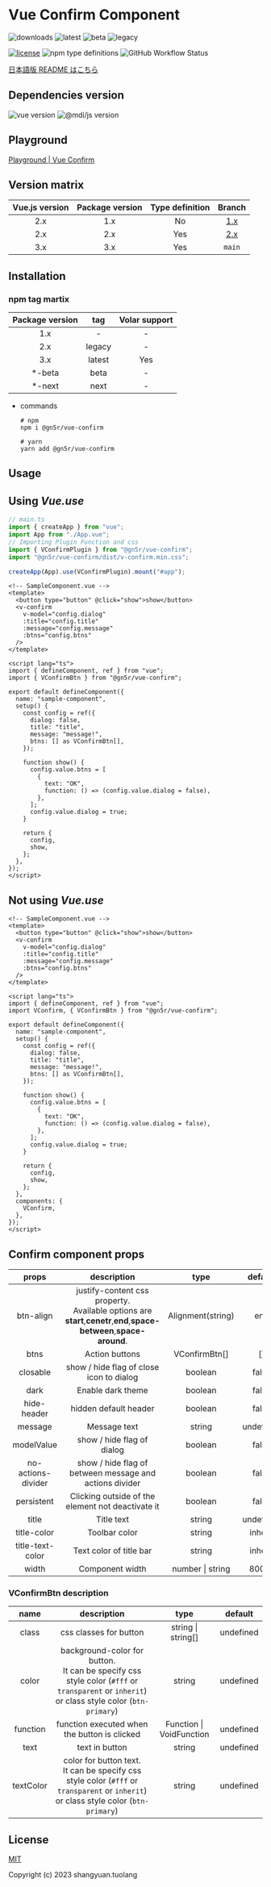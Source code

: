# Vue Confirm Component

![downloads](https://img.shields.io/npm/dt/%40gn5r/vue-confirm?style=for-the-badge)
![latest](https://img.shields.io/npm/v/%40gn5r/vue-confirm/latest?style=for-the-badge&label=npm%40latest&color=green)
![beta](https://img.shields.io/npm/v/%40gn5r/vue-confirm/beta?style=for-the-badge&label=npm%40beta&color=green)
![legacy](https://img.shields.io/npm/v/%40gn5r/vue-confirm/legacy?style=for-the-badge&label=npm%40legacy&color=green)

[![license](https://img.shields.io/npm/l/%40gn5r%2Fvue-confirm?style=for-the-badge)](https://opensource.org/licenses/MIT)
![npm type definitions](https://img.shields.io/npm/types/%40gn5r%2Fvue-confirm?style=for-the-badge&color=green)
![GitHub Workflow Status](https://img.shields.io/github/actions/workflow/status/gn5r/vue-confirm/ci.yml?style=for-the-badge&logo=GitHub&label=CI)

[日本語版 README はこちら](README-ja.md)

## Dependencies version

![vue version](https://img.shields.io/npm/dependency-version/%40gn5r%2Fvue-confirm/dev/vue?style=for-the-badge)
![@mdi/js version](https://img.shields.io/npm/dependency-version/%40gn5r%2Fvue-confirm/dev/%40mdi%2Fjs?style=for-the-badge)

## Playground

[Playground | Vue Confirm](https://gn5r.github.io/vue-confirm/guide/playground.html)

## Version matrix

| Vue.js version | Package version | Type definition |                       Branch                        |
| :------------: | :-------------: | :-------------: | :-------------------------------------------------: |
|      2.x       |       1.x       |       No        | [1.x](https://github.com/gn5r/vue-confirm/tree/1.x) |
|      2.x       |       2.x       |       Yes       | [2.x](https://github.com/gn5r/vue-confirm/tree/2.x) |
|      3.x       |       3.x       |       Yes       |                       `main`                        |

## Installation

### npm tag martix

| Package version |  tag   | Volar support |
| :-------------: | :----: | :-----------: |
|       1.x       |   -    |       -       |
|       2.x       | legacy |       -       |
|       3.x       | latest |      Yes      |
|     \*-beta     |  beta  |       -       |
|     \*-next     |  next  |       -       |

- commands

  ```
  # npm
  npm i @gn5r/vue-confirm

  # yarn
  yarn add @gn5r/vue-confirm
  ```

## Usage

## Using _Vue.use_

```ts
// main.ts
import { createApp } from "vue";
import App from "./App.vue";
// Importing Plugin Function and css
import { VConfirmPlugin } from "@gn5r/vue-confirm";
import "@gn5r/vue-confirm/dist/v-confirm.min.css";

createApp(App).use(VConfirmPlugin).mount("#app");
```

```vue
<!-- SampleComponent.vue -->
<template>
  <button type="button" @click="show">show</button>
  <v-confirm
    v-model="config.dialog"
    :title="config.title"
    :message="config.message"
    :btns="config.btns"
  />
</template>

<script lang="ts">
import { defineComponent, ref } from "vue";
import { VConfirmBtn } from "@gn5r/vue-confirm";

export default defineComponent({
  name: "sample-component",
  setup() {
    const config = ref({
      dialog: false,
      title: "title",
      message: "message!",
      btns: [] as VConfirmBtn[],
    });

    function show() {
      config.value.btns = [
        {
          text: "OK",
          function: () => (config.value.dialog = false),
        },
      ];
      config.value.dialog = true;
    }

    return {
      config,
      show,
    };
  },
});
</script>
```

## Not using _Vue.use_

```vue
<!-- SampleComponent.vue -->
<template>
  <button type="button" @click="show">show</button>
  <v-confirm
    v-model="config.dialog"
    :title="config.title"
    :message="config.message"
    :btns="config.btns"
  />
</template>

<script lang="ts">
import { defineComponent, ref } from "vue";
import VConfirm, { VConfirmBtn } from "@gn5r/vue-confirm";

export default defineComponent({
  name: "sample-component",
  setup() {
    const config = ref({
      dialog: false,
      title: "title",
      message: "message!",
      btns: [] as VConfirmBtn[],
    });

    function show() {
      config.value.btns = [
        {
          text: "OK",
          function: () => (config.value.dialog = false),
        },
      ];
      config.value.dialog = true;
    }

    return {
      config,
      show,
    };
  },
  components: {
    VConfirm,
  },
});
</script>
```

## Confirm component props

|       props        |                                                       description                                                       |       type        |  default  |
| :----------------: | :---------------------------------------------------------------------------------------------------------------------: | :---------------: | :-------: |
|     btn-align      | justify-content css property.<br>Available options are **start**,**cenetr**,**end**,**space-between**,**space-around**. | Alignment(string) |    end    |
|        btns        |                                                     Action buttons                                                      |   VConfirmBtn[]   |    []     |
|      closable      |                                        show / hide flag of close icon to dialog                                         |      boolean      |   false   |
|        dark        |                                                    Enable dark theme                                                    |      boolean      |   false   |
|    hide-header     |                                                  hidden default header                                                  |      boolean      |   false   |
|      message       |                                                      Message text                                                       |      string       | undefined |
|     modelValue     |                                               show / hide flag of dialog                                                |      boolean      |   false   |
| no-actions-divider |                                 show / hide flag of between message and actions divider                                 |      boolean      |   false   |
|     persistent     |                                    Clicking outside of the element not deactivate it                                    |      boolean      |   false   |
|       title        |                                                       Title text                                                        |      string       | undefined |
|    title-color     |                                                      Toolbar color                                                      |      string       |  inherit  |
|  title-text-color  |                                                 Text color of title bar                                                 |      string       |  inherit  |
|       width        |                                                     Component width                                                     | number \| string  |   800px   |

### VConfirmBtn description

|   name    |                                                                  description                                                                  |           type           |  default  |
| :-------: | :-------------------------------------------------------------------------------------------------------------------------------------------: | :----------------------: | :-------: |
|   class   |                                                            css classes for button                                                             |    string \| string[]    | undefined |
|   color   | background-color for button.<br>It can be specify css style color (`#fff` or `transparent` or `inherit`) or class style color (`btn-primary`) |          string          | undefined |
| function  |                                                 function executed when the button is clicked                                                  | Function \| VoidFunction | undefined |
|   text    |                                                                text in button                                                                 |          string          | undefined |
| textColor |    color for button text.<br>It can be specify css style color (`#fff` or `transparent` or `inherit`) or class style color (`btn-primary`)    |          string          | undefined |

## License

[MIT](https://opensource.org/licenses/MIT)

Copyright (c) 2023 shangyuan.tuolang
